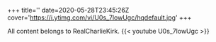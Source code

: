 +++
title=''
date=2020-05-28T23:45:26Z
cover='https://i.ytimg.com/vi/U0s_7lowUgc/hqdefault.jpg'
+++

All content belongs to RealCharlieKirk.
{{< youtube U0s_7lowUgc >}}
